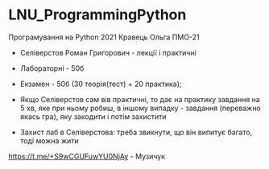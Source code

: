 # LNU_ProgrammingPython
Програмування на Python 2021 Кравець Ольга ПМО-21

- Селіверстов Роман Григорович - лекції і практичні

- Лабораторні - 50б
- Екзамен - 50б (30 теорія(тест) + 20 практика);
- Якщо Селіверстов сам вів практичні, то дає на практику завдання на 5 хв, яке при ньому робиш, в іншому випадку - завдання (переважно якась гра), яку закодити і потім захистити
- Захист лаб в Селіверстова: треба звикнути, що він випитує багато, тоді можна жити


https://t.me/+S9wCGUFuwYU0NjAy - Музичук
